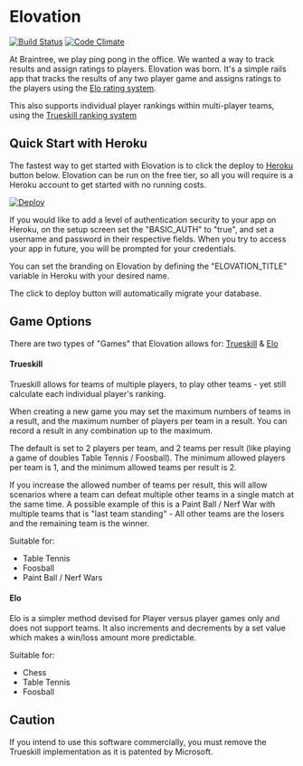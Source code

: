 Elovation
===========================

[![Build Status](https://travis-ci.org/elovation/elovation.png?branch=master)](https://travis-ci.org/elovation/elovation)
[![Code Climate](https://codeclimate.com/github/elovation/elovation/badges/gpa.svg)](https://codeclimate.com/github/elovation/elovation)

At Braintree, we play ping pong in the office. We wanted a way to track results and assign ratings to players. Elovation was born. It's a simple rails app that tracks the results of any two player game and assigns ratings to the players using the [Elo rating system](http://en.wikipedia.org/wiki/Elo_rating_system).

This also supports individual player rankings within multi-player teams, using the [Trueskill ranking system](http://research.microsoft.com/en-us/projects/trueskill/)


Quick Start with Heroku
---------------------------

The fastest way to get started with Elovation is to click the deploy to [Heroku](http://www.heroku.com) button below. Elovation can be run on the free tier, so all you will require is a Heroku account to get started with no running costs.

[![Deploy](https://www.herokucdn.com/deploy/button.png)](https://heroku.com/deploy?template=https://github.com/oyvindmo/elovation)

If you would like to add a level of authentication security to your app on Heroku, on the setup screen set the "BASIC_AUTH" to "true", and set a username and password in their respective fields. When you try to access your app in future, you will be prompted for your credentials.

You can set the branding on Elovation by defining the "ELOVATION_TITLE" variable in Heroku with your desired name.

The click to deploy button will automatically migrate your database.

Game Options
------------
There are two types of "Games" that Elovation allows for: [Trueskill](https://en.wikipedia.org/wiki/TrueSkill) & [Elo](https://en.wikipedia.org/wiki/Elo_rating_system)

#### Trueskill
Trueskill allows for teams of multiple players, to play other teams - yet still calculate each individual player's ranking.

When creating a new game you may set the maximum numbers of teams in a result, and the maximum number of players per team in a result. You can record a result in any combination up to the maximum.  

The default is set to 2 players per team, and 2 teams per result (like playing a game of doubles Table Tennis / Foosball). The minimum allowed players per team is 1, and the minimum allowed teams per result is 2.

If you increase the allowed number of teams per result, this will allow scenarios where a team can defeat multiple other teams in a single match at the same time. A possible example of this is a Paint Ball / Nerf War with multiple teams that is "last team standing" - All other teams are the losers and the remaining team is the winner.

Suitable for:
- Table Tennis
- Foosball
- Paint Ball / Nerf Wars

#### Elo
Elo is a simpler method devised for Player versus player games only and does not support teams. It also increments and decrements by a set value which makes a win/loss amount more predictable.

Suitable for:
- Chess
- Table Tennis
- Foosball

Caution
-------
If you intend to use this software commercially, you must remove the Trueskill implementation as it is patented by Microsoft.
